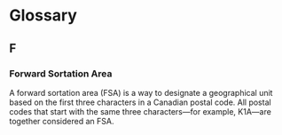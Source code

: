 # Glossary

## F

### Forward Sortation Area

A forward sortation area (FSA) is a way to designate a geographical unit based on the first three characters in a Canadian postal code. All postal codes that start with the same three characters—for example, K1A—are together considered an FSA.